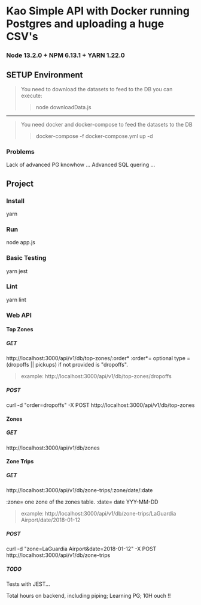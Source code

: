 # Kao Simple API with Docker running Postgres and uploading a huge CSV's

### Node 13.2.0 + NPM 6.13.1 + YARN 1.22.0

## SETUP Environment

>You need to download the datasets to feed to the DB
you can execute:
>>node downloadData.js
---
>You need docker and docker-compose to feed the datasets to the DB
>>docker-compose -f docker-compose.yml up -d

### Problems

Lack of advanced PG knowhow ... 
Advanced SQL quering ...

## Project

### Install
yarn

### Run
node app.js 

### Basic Testing
yarn jest

### Lint
yarn lint

### Web API 

#### Top Zones 
##### GET
http://localhost:3000/api/v1/db/top-zones/:order*
:order*= optional type = (dropoffs || pickups) if not provided is "dropoffs".

>example: http://localhost:3000/api/v1/db/top-zones/dropoffs

##### POST
curl -d "order=dropoffs" -X POST http://localhost:3000/api/v1/db/top-zones

#### Zones 
##### GET
http://localhost:3000/api/v1/db/zones

#### Zone Trips 
##### GET
http://localhost:3000/api/v1/db/zone-trips/:zone/date/:date

:zone= one zone of the zones table.
:date= date YYY-MM-DD

>example: http://localhost:3000/api/v1/db/zone-trips/LaGuardia Airport/date/2018-01-12

##### POST
curl -d "zone=LaGuardia Airport&date=2018-01-12" -X POST http://localhost:3000/api/v1/db/zone-trips


##### TODO
Tests with JEST... 

Total hours on backend, including piping; Learning PG; 10H ouch !!
